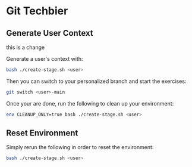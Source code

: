 # Git Techbier

## Generate User Context

this is a change

Generate a user's context with:

```bash
bash ./create-stage.sh <user>
```

Then you can switch to your personalized branch and start the exercises:

```bash
git switch <user>-main
```

Once your are done, run the following to clean up your environment:

```bash
env CLEANUP_ONLY=true bash ./create-stage.sh <user>
```

## Reset Environment

Simply rerun the following in order to reset the environment:

```bash
bash ./create-stage.sh <user>
```
